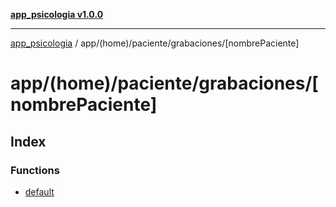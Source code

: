 [**app_psicologia v1.0.0**](../../../../../README.md)

***

[app_psicologia](../../../../../modules.md) / app/(home)/paciente/grabaciones/\[nombrePaciente\]

# app/(home)/paciente/grabaciones/\[nombrePaciente\]

## Index

### Functions

- [default](functions/default.md)
